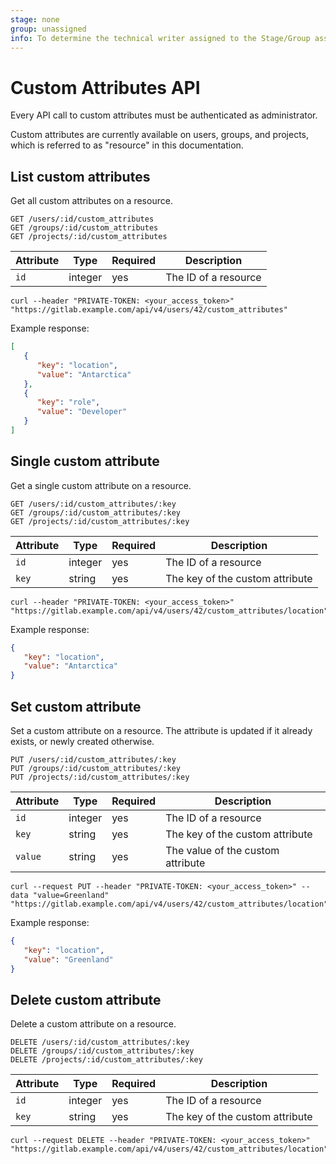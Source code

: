 ```yaml
---
stage: none
group: unassigned
info: To determine the technical writer assigned to the Stage/Group associated with this page, see https://about.gitlab.com/handbook/engineering/ux/technical-writing/#designated-technical-writers
---
```


# Custom Attributes API

Every API call to custom attributes must be authenticated as administrator.

Custom attributes are currently available on users, groups, and projects,
which is referred to as "resource" in this documentation.

## List custom attributes

Get all custom attributes on a resource.

```plaintext
GET /users/:id/custom_attributes
GET /groups/:id/custom_attributes
GET /projects/:id/custom_attributes
```

| Attribute | Type | Required | Description |
| --------- | ---- | -------- | ----------- |
| `id` | integer | yes | The ID of a resource |

```shell
curl --header "PRIVATE-TOKEN: <your_access_token>" "https://gitlab.example.com/api/v4/users/42/custom_attributes"
```

Example response:

```json
[
   {
      "key": "location",
      "value": "Antarctica"
   },
   {
      "key": "role",
      "value": "Developer"
   }
]
```

## Single custom attribute

Get a single custom attribute on a resource.

```plaintext
GET /users/:id/custom_attributes/:key
GET /groups/:id/custom_attributes/:key
GET /projects/:id/custom_attributes/:key
```

| Attribute | Type | Required | Description |
| --------- | ---- | -------- | ----------- |
| `id` | integer | yes | The ID of a resource |
| `key` | string | yes | The key of the custom attribute |

```shell
curl --header "PRIVATE-TOKEN: <your_access_token>" "https://gitlab.example.com/api/v4/users/42/custom_attributes/location"
```

Example response:

```json
{
   "key": "location",
   "value": "Antarctica"
}
```

## Set custom attribute

Set a custom attribute on a resource. The attribute is updated if it already exists,
or newly created otherwise.

```plaintext
PUT /users/:id/custom_attributes/:key
PUT /groups/:id/custom_attributes/:key
PUT /projects/:id/custom_attributes/:key
```

| Attribute | Type | Required | Description |
| --------- | ---- | -------- | ----------- |
| `id` | integer | yes | The ID of a resource |
| `key` | string | yes | The key of the custom attribute |
| `value` | string | yes | The value of the custom attribute |

```shell
curl --request PUT --header "PRIVATE-TOKEN: <your_access_token>" --data "value=Greenland" "https://gitlab.example.com/api/v4/users/42/custom_attributes/location"
```

Example response:

```json
{
   "key": "location",
   "value": "Greenland"
}
```

## Delete custom attribute

Delete a custom attribute on a resource.

```plaintext
DELETE /users/:id/custom_attributes/:key
DELETE /groups/:id/custom_attributes/:key
DELETE /projects/:id/custom_attributes/:key
```

| Attribute | Type | Required | Description |
| --------- | ---- | -------- | ----------- |
| `id` | integer | yes | The ID of a resource |
| `key` | string | yes | The key of the custom attribute |

```shell
curl --request DELETE --header "PRIVATE-TOKEN: <your_access_token>" "https://gitlab.example.com/api/v4/users/42/custom_attributes/location"
```
